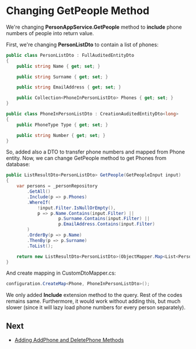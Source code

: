 # Changing GetPeople Method

We're changing **PersonAppService.GetPeople** method to **include**
phone numbers of people into return value.

First, we're changing **PersonListDto** to contain a list of phones:

```csharp
public class PersonListDto : FullAuditedEntityDto
{
    public string Name { get; set; }

    public string Surname { get; set; }

    public string EmailAddress { get; set; }

    public Collection<PhoneInPersonListDto> Phones { get; set; }
}

public class PhoneInPersonListDto : CreationAuditedEntityDto<long>
{
    public PhoneType Type { get; set; }

    public string Number { get; set; }
}
```

So, added also a DTO to transfer phone numbers and mapped from Phone
entity. Now, we can change GetPeople method to get Phones from database:

```csharp
public ListResultDto<PersonListDto> GetPeople(GetPeopleInput input)
{
    var persons = _personRepository
        .GetAll()
        .Include(p => p.Phones)
        .WhereIf(
            !input.Filter.IsNullOrEmpty(),
            p => p.Name.Contains(input.Filter) ||
                    p.Surname.Contains(input.Filter) ||
                    p.EmailAddress.Contains(input.Filter)
        )
        .OrderBy(p => p.Name)
        .ThenBy(p => p.Surname)
        .ToList();

    return new ListResultDto<PersonListDto>(ObjectMapper.Map<List<PersonListDto>>(persons));
}
```

And create mapping in CustomDtoMapper.cs:

```csharp
configuration.CreateMap<Phone, PhoneInPersonListDto>();
```

We only added **Include** extension method to the query. Rest of the
codes remains same. Furthermore, it would work without adding this, but
much slower (since it will lazy load phone numbers for every person
separately).

## Next

- [Adding AddPhone and DeletePhone Methods](Developing-Step-By-Step-Core-Adding-AddPhone-DeletePhone-Methods.md)